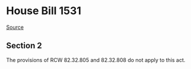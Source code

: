 # House Bill 1531

[Source](http://lawfilesext.leg.wa.gov/biennium/2021-22/Xml/Bills/House%20Bills/1531.xml)
## Section 2
The provisions of RCW 82.32.805 and 82.32.808 do not apply to this act.

